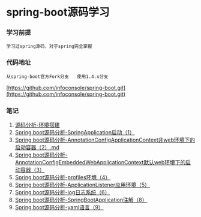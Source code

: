 # spring-boot源码学习

### 学习前提
    学习过spring源码，对于spring完全掌握
    
### 代码地址
    从spring-boot官方Fork分支   使用1.4.x分支
    
   [https://github.com/infoconsole/spring-boot.git](https://github.com/infoconsole/spring-boot.git)
    
### 笔记
   1.   [源码分析-环境搭建](https://github.com/infoconsole/SpringBoot-Leone/blob/master/Spring%20boot%E6%BA%90%E7%A0%81%E5%88%86%E6%9E%90-%E7%8E%AF%E5%A2%83%E6%90%AD%E5%BB%BA.md)
   2.   [Spring boot源码分析-SpringApplication启动（1）](https://github.com/infoconsole/SpringBoot-Leone/blob/master/Spring%20boot%E6%BA%90%E7%A0%81%E5%88%86%E6%9E%90-SpringApplication%E5%90%AF%E5%8A%A8%EF%BC%881%EF%BC%89.md)
   3.   [Spring boot源码分析-AnnotationConfigApplicationContext非web环境下的启动容器（2）.md](https://github.com/infoconsole/SpringBoot-Leone/blob/master/Spring%20boot%E6%BA%90%E7%A0%81%E5%88%86%E6%9E%90-AnnotationConfigApplicationContext%E9%9D%9Eweb%E7%8E%AF%E5%A2%83%E4%B8%8B%E7%9A%84%E5%90%AF%E5%8A%A8%E5%AE%B9%E5%99%A8%EF%BC%882%EF%BC%89.md)
   4.   [Spring boot源码分析-AnnotationConfigEmbeddedWebApplicationContext默认web环境下的启动容器（3）](https://github.com/infoconsole/SpringBoot-Leone/blob/master/Spring%20boot%E6%BA%90%E7%A0%81%E5%88%86%E6%9E%90-AnnotationConfigEmbeddedWebApplicationContext%E9%BB%98%E8%AE%A4web%E7%8E%AF%E5%A2%83%E4%B8%8B%E7%9A%84%E5%90%AF%E5%8A%A8%E5%AE%B9%E5%99%A8%EF%BC%883%EF%BC%89.md)
   5.   [Spring boot源码分析-profiles环境（4）](https://github.com/infoconsole/SpringBoot-Leone/blob/master/Spring%20boot%E6%BA%90%E7%A0%81%E5%88%86%E6%9E%90-profiles%E7%8E%AF%E5%A2%83%EF%BC%884%EF%BC%89.md)
   6. [Spring boot源码分析-ApplicationListener应用环境（5）](https://github.com/infoconsole/SpringBoot-Leone/blob/master/Spring%20boot%E6%BA%90%E7%A0%81%E5%88%86%E6%9E%90-ApplicationListener%E5%BA%94%E7%94%A8%E7%8E%AF%E5%A2%83%EF%BC%885%EF%BC%89.md)
   7. [Spring boot源码分析-log日志系统（6）](https://github.com/infoconsole/SpringBoot-Leone/blob/master/Spring%20boot%E6%BA%90%E7%A0%81%E5%88%86%E6%9E%90-log%E6%97%A5%E5%BF%97%E7%B3%BB%E7%BB%9F%EF%BC%886%EF%BC%89.md)
   8. [Spring boot源码分析-SpringBootApplication注解（8）](https://github.com/infoconsole/SpringBoot-Leone/blob/master/Spring%20boot%E6%BA%90%E7%A0%81%E5%88%86%E6%9E%90-SpringBootApplication%E6%B3%A8%E8%A7%A3%EF%BC%888%EF%BC%89.md)
   9. [Spring boot源码分析-yaml语言（9）](https://github.com/infoconsole/SpringBoot-Leone/blob/master/Spring%20boot%E6%BA%90%E7%A0%81%E5%88%86%E6%9E%90-yaml%E8%AF%AD%E8%A8%80%EF%BC%889%EF%BC%89.md)


